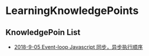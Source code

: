 # LearningKnowledgePoints

## KnowledgePoin List
* [ 2018-9-05 Event-loop Javascript 同步，异步执行顺序](/tree/master/examples/src/001-day/index.md)
